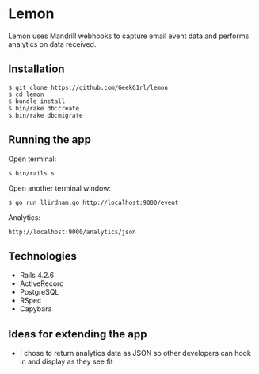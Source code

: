 Lemon
=====
Lemon uses Mandrill webhooks to capture email event data and performs analytics on data received.


Installation
------------
```
$ git clone https://github.com/GeekG1rl/lemon
$ cd lemon
$ bundle install
$ bin/rake db:create
$ bin/rake db:migrate
```


Running the app
---------------
Open terminal:
```
$ bin/rails s
```

Open another terminal window:
```
$ go run llirdnam.go http://localhost:9000/event
```

Analytics:
```
http://localhost:9000/analytics/json
```


Technologies
------------
* Rails 4.2.6
* ActiveRecord
* PostgreSQL
* RSpec
* Capybara


Ideas for extending the app
---------------------------

* I chose to return analytics data as JSON so other developers can hook in and display as they see fit
